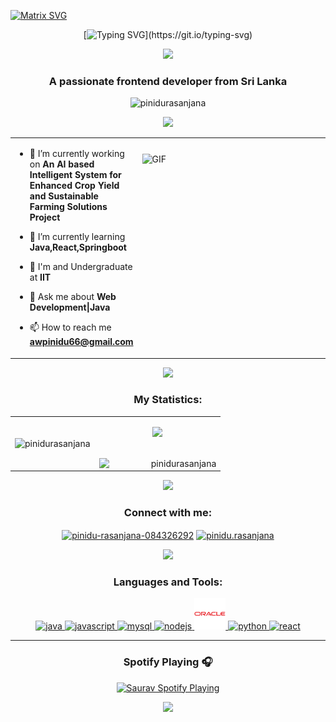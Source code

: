  [![Matrix SVG](https://raw.githubusercontent.com/rodrigograca31/rodrigograca31/master/matrix.svg)](https://www.youtube.com/watch?v=SDkAGkd4NLc) 

<div align="center">
  
[![Typing SVG](https://readme-typing-svg.demolab.com?font=Jersey+15&size=30&pause=1000&color=42C3B4&background=9D56FF00&center=true&vCenter=true&repeat=false&random=false&width=1000&lines=Hello!+Welcome+to+my+GitHub+page+.+I+'m+Pinidu+Rasanjana!)](https://git.io/typing-svg)  

<div align="left">

<p  align="center">
<img src="https://user-images.githubusercontent.com/73097560/115834477-dbab4500-a447-11eb-908a-139a6edaec5c.gif">             
<br>

<h3 align="center" >A passionate frontend developer from Sri Lanka</h3>

<p align="center"> <img src="https://komarev.com/ghpvc/?username=pinidurasanjana&label=Profile%20views&color=2d83b9&style=flat" alt="pinidurasanjana" /> </p>

<p  align="center">
<img src="https://user-images.githubusercontent.com/73097560/115834477-dbab4500-a447-11eb-908a-139a6edaec5c.gif">             
<br>

<table width="100%" >

 <tr>
    <td width="80%">
      
- 🔭 I’m currently working on **An AI based Intelligent System for Enhanced Crop Yield and Sustainable Farming Solutions Project**

- 🌱 I’m currently learning **Java,React,Springboot**

- 👯 I'm and Undergraduate at **IIT**

- 💬 Ask me about **Web Development|Java**

- 📫 How to reach me **awpinidu66@gmail.com**

</p>
     
</td>
    <td>

<img align="right" height="300px" width= "320px" alt="GIF" src="https://media.giphy.com/media/CVtNe84hhYF9u/giphy.gif" />
     
  </td>
 </tr>
</table>

<p  align="center">
<img src="https://user-images.githubusercontent.com/73097560/115834477-dbab4500-a447-11eb-908a-139a6edaec5c.gif">             
<br>

<h3 align="center">My Statistics:</h3>
  
<table width="100%" align="center">

 <tr>
    <td width="40%">
<p>
   
  <p><img align="center" height="100%"
  src="https://github-readme-stats.vercel.app/api/top-langs?username=pinidurasanjana&show_icons=true&theme=dark&locale=en&hide=jupyter%20notebook,lex,&langs_count=8" alt="pinidurasanjana" /></p>
   
  </p>
</p>
     
</td>
    <td width="80%">

<p align="center">

  <img width="100%" src="https://github-readme-streak-stats.herokuapp.com/?user=pinidurasanjana&theme=dark"/>
 </br>
 <a align="right"><p>&nbsp;<img align="right" width="100%" src="https://github-readme-stats.vercel.app/api?username=pinidurasanjana&show_icons=true&theme=dark&locale=en" alt="pinidurasanjana" /></p></a>  
</p>
     
  </td>
 </tr>
</table>

<p  align="center">
<img src="https://user-images.githubusercontent.com/73097560/115834477-dbab4500-a447-11eb-908a-139a6edaec5c.gif">             
<br>

<h3 align="center">Connect with me:</h3>
<p align="center">
<a href="https://linkedin.com/in/pinidu-rasanjana-084326292" target="blank"><img align="center" src="https://github.com/Scar1109/skill-icons/blob/main/icons/LinkedIn.svg" alt="pinidu-rasanjana-084326292" height="50" width="50" /></a>
<a href="https://instagram.com/pinidu.rasanjana" target="blank"><img align="center" src="https://github.com/Scar1109/skill-icons/blob/main/icons/Instagram.svg" alt="pinidu.rasanjana" height="50" width="50" /></a>
</p>

<p  align="center">
<img src="https://user-images.githubusercontent.com/73097560/115834477-dbab4500-a447-11eb-908a-139a6edaec5c.gif">             
<br>

<h3 align="center">Languages and Tools:</h3>

<p align="center"> <a href="https://www.java.com" target="_blank" rel="noreferrer"> <img src="https://github.com/Scar1109/skill-icons/blob/main/icons/Java-Dark.svg" alt="java" width="50" height="50"/> </a> <a href="https://developer.mozilla.org/en-US/docs/Web/JavaScript" target="_blank" rel="noreferrer"> <img src="https://github.com/Scar1109/skill-icons/blob/main/icons/JavaScript.svg" alt="javascript" width="50" height="50"/> </a> <a href="https://www.mysql.com/" target="_blank" rel="noreferrer"> <img src="https://github.com/Scar1109/skill-icons/blob/main/icons/MySQL-Dark.svg" alt="mysql" width="50" height="50"/> </a> <a href="https://nodejs.org" target="_blank" rel="noreferrer"> <img src="https://github.com/Scar1109/skill-icons/blob/main/icons/NodeJS-Dark.svg" alt="nodejs" width="50" height="50"/> </a> <a href="https://www.oracle.com/" target="_blank" rel="noreferrer"> <img src="https://raw.githubusercontent.com/devicons/devicon/master/icons/oracle/oracle-original.svg" alt="oracle" width="50" height="50"/> </a> <a href="https://www.python.org" target="_blank" rel="noreferrer"> <img src="https://github.com/Scar1109/skill-icons/blob/main/icons/Python-Dark.svg" alt="python" width="50" height="50"/> </a> <a href="https://reactjs.org/" target="_blank" rel="noreferrer"> <img src="https://github.com/Scar1109/skill-icons/blob/main/icons/React-Dark.svg" alt="react" width="50" height="50"/> </a> </p>

---

<h3 id="spotify-playing-" align="center">Spotify Playing 🎧</h3>
<p align="center">
  <a href="https://open.spotify.com/user/u72bkq9pkwey82nfg4vshg377">
   <img src="https://spotify-now-playing-sauravchamoli17.vercel.app/api/spotify-playing" alt="Saurav Spotify Playing" width="350" />
  </a>
</p>

<p  align="center">
<img src="https://user-images.githubusercontent.com/73097560/115834477-dbab4500-a447-11eb-908a-139a6edaec5c.gif">             
<br>
